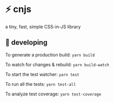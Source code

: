 # :zap: cnjs

a tiny, fast, simple CSS-in-JS library

## :wrench: developing

To generate a production build: `yarn build`

To watch for changes & rebuild: `yarn build-watch`

To start the test watcher: `yarn test`

To run all the tests: `yarn test-all`

To analyze test coverage: `yarn test-coverage`
